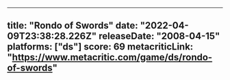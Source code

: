 
---
title: "Rondo of Swords"
date: "2022-04-09T23:38:28.226Z"
releaseDate: "2008-04-15"
platforms: ["ds"]
score: 69
metacriticLink: "https://www.metacritic.com/game/ds/rondo-of-swords"
---
